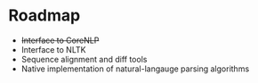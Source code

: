 Roadmap
=========

- ~~Interface to CoreNLP~~
- Interface to NLTK
- Sequence alignment and diff tools
- Native implementation of natural-langauge parsing algorithms
